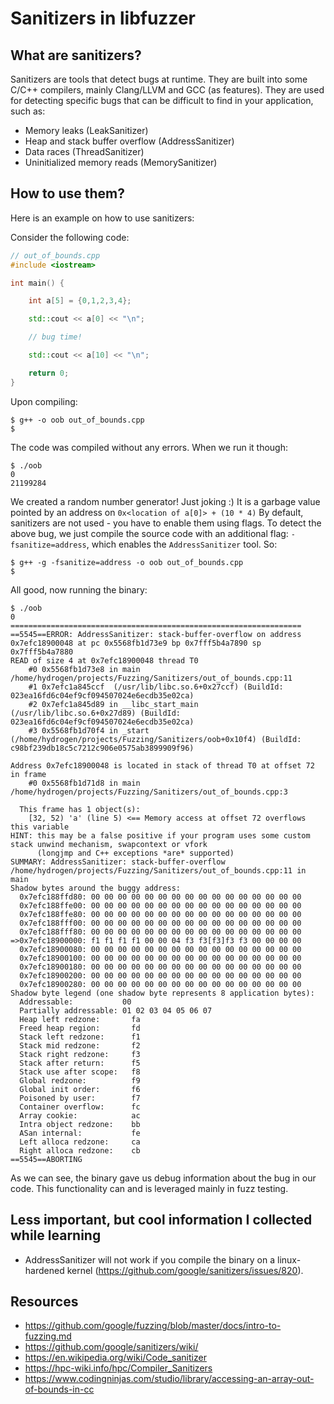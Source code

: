 # Sanitizers in libfuzzer

## What are sanitizers?

Sanitizers are tools that detect bugs at runtime. They are built into some C/C++ compilers, mainly Clang/LLVM and GCC (as features). They are used for detecting specific bugs that can be difficult to find in your application, such as:

- Memory leaks (LeakSanitizer)
- Heap and stack buffer overflow (AddressSanitizer)
- Data races (ThreadSanitizer)
- Uninitialized memory reads (MemorySanitizer)

## How to use them?

Here is an example on how to use sanitizers:

Consider the following code:

```c++
// out_of_bounds.cpp
#include <iostream>

int main() {

    int a[5] = {0,1,2,3,4};

    std::cout << a[0] << "\n";

    // bug time!

    std::cout << a[10] << "\n";

    return 0;
}
```

Upon compiling:

```
$ g++ -o oob out_of_bounds.cpp
$ 
```

The code was compiled without any errors. When we run it though:
```
$ ./oob
0
21199284
```

We created a random number generator! Just joking :) It is a garbage value pointed by an address on `0x<location of a[0]> + (10 * 4)`
By default, sanitizers are not used - you have to enable them using flags. To detect the above bug, we just compile the source code with an additional flag: `-fsanitize=address`, which enables the `AddressSanitizer` tool. So:

```
$ g++ -g -fsanitize=address -o oob out_of_bounds.cpp
$ 
```

All good, now running the binary:

```
$ ./oob
0
=================================================================
==5545==ERROR: AddressSanitizer: stack-buffer-overflow on address 0x7efc18900048 at pc 0x5568fb1d73e9 bp 0x7fff5b4a7890 sp 0x7fff5b4a7880
READ of size 4 at 0x7efc18900048 thread T0
    #0 0x5568fb1d73e8 in main /home/hydrogen/projects/Fuzzing/Sanitizers/out_of_bounds.cpp:11
    #1 0x7efc1a845ccf  (/usr/lib/libc.so.6+0x27ccf) (BuildId: 023ea16fd6c04ef9cf094507024e6ecdb35e02ca)
    #2 0x7efc1a845d89 in __libc_start_main (/usr/lib/libc.so.6+0x27d89) (BuildId: 023ea16fd6c04ef9cf094507024e6ecdb35e02ca)
    #3 0x5568fb1d70f4 in _start (/home/hydrogen/projects/Fuzzing/Sanitizers/oob+0x10f4) (BuildId: c98bf239db18c5c7212c906e0575ab3899909f96)

Address 0x7efc18900048 is located in stack of thread T0 at offset 72 in frame
    #0 0x5568fb1d71d8 in main /home/hydrogen/projects/Fuzzing/Sanitizers/out_of_bounds.cpp:3

  This frame has 1 object(s):
    [32, 52) 'a' (line 5) <== Memory access at offset 72 overflows this variable
HINT: this may be a false positive if your program uses some custom stack unwind mechanism, swapcontext or vfork
      (longjmp and C++ exceptions *are* supported)
SUMMARY: AddressSanitizer: stack-buffer-overflow /home/hydrogen/projects/Fuzzing/Sanitizers/out_of_bounds.cpp:11 in main
Shadow bytes around the buggy address:
  0x7efc188ffd80: 00 00 00 00 00 00 00 00 00 00 00 00 00 00 00 00
  0x7efc188ffe00: 00 00 00 00 00 00 00 00 00 00 00 00 00 00 00 00
  0x7efc188ffe80: 00 00 00 00 00 00 00 00 00 00 00 00 00 00 00 00
  0x7efc188fff00: 00 00 00 00 00 00 00 00 00 00 00 00 00 00 00 00
  0x7efc188fff80: 00 00 00 00 00 00 00 00 00 00 00 00 00 00 00 00
=>0x7efc18900000: f1 f1 f1 f1 00 00 04 f3 f3[f3]f3 f3 00 00 00 00
  0x7efc18900080: 00 00 00 00 00 00 00 00 00 00 00 00 00 00 00 00
  0x7efc18900100: 00 00 00 00 00 00 00 00 00 00 00 00 00 00 00 00
  0x7efc18900180: 00 00 00 00 00 00 00 00 00 00 00 00 00 00 00 00
  0x7efc18900200: 00 00 00 00 00 00 00 00 00 00 00 00 00 00 00 00
  0x7efc18900280: 00 00 00 00 00 00 00 00 00 00 00 00 00 00 00 00
Shadow byte legend (one shadow byte represents 8 application bytes):
  Addressable:           00
  Partially addressable: 01 02 03 04 05 06 07 
  Heap left redzone:       fa
  Freed heap region:       fd
  Stack left redzone:      f1
  Stack mid redzone:       f2
  Stack right redzone:     f3
  Stack after return:      f5
  Stack use after scope:   f8
  Global redzone:          f9
  Global init order:       f6
  Poisoned by user:        f7
  Container overflow:      fc
  Array cookie:            ac
  Intra object redzone:    bb
  ASan internal:           fe
  Left alloca redzone:     ca
  Right alloca redzone:    cb
==5545==ABORTING
```

As we can see, the binary gave us debug information about the bug in our code. This functionality can and is leveraged mainly in fuzz testing.


## Less important, but cool information I collected while learning

- AddressSanitizer will not work if you compile the binary on a linux-hardened kernel (https://github.com/google/sanitizers/issues/820).

## Resources

- https://github.com/google/fuzzing/blob/master/docs/intro-to-fuzzing.md
- https://github.com/google/sanitizers/wiki/
- https://en.wikipedia.org/wiki/Code_sanitizer
- https://hpc-wiki.info/hpc/Compiler_Sanitizers
- https://www.codingninjas.com/studio/library/accessing-an-array-out-of-bounds-in-cc
